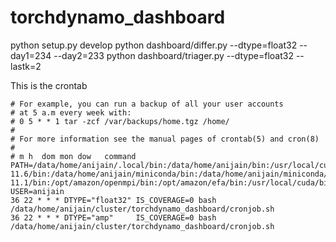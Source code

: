 # torchdynamo_dashboard

python setup.py develop
python dashboard/differ.py --dtype=float32 --day1=234 --day2=233
python dashboard/triager.py --dtype=float32 --lastk=2


This is the crontab

~~~
# For example, you can run a backup of all your user accounts
# at 5 a.m every week with:
# 0 5 * * 1 tar -zcf /var/backups/home.tgz /home/
#
# For more information see the manual pages of crontab(5) and cron(8)
#
# m h  dom mon dow   command
PATH=/data/home/anijain/.local/bin:/data/home/anijain/bin:/usr/local/cuda-11.6/bin:/data/home/anijain/miniconda/bin:/data/home/anijain/miniconda/condabin:/usr/local/cuda-11.1/bin:/opt/amazon/openmpi/bin:/opt/amazon/efa/bin:/usr/local/cuda/bin:/usr/local/sbin:/usr/local/bin:/usr/sbin:/usr/bin:/sbin:/bin:/snap/bin:/opt/slurm/bin
USER=anijain
36 22 * * * DTYPE="float32" IS_COVERAGE=0 bash /data/home/anijain/cluster/torchdynamo_dashboard/cronjob.sh
36 22 * * * DTYPE="amp"     IS_COVERAGE=0 bash /data/home/anijain/cluster/torchdynamo_dashboard/cronjob.sh
~~~
